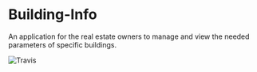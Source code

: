 # Building-Info
An application for the real estate owners to manage and view the needed parameters of specific buildings. 

![Travis](https://travis-ci.org/RenegadeWizard/Building-Info.svg?branch=master)
